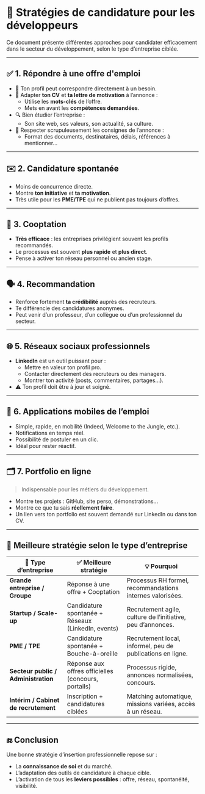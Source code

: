 
# 🎯 Stratégies de candidature pour les développeurs

Ce document présente différentes approches pour candidater efficacement dans le secteur du développement, selon le type d’entreprise ciblée.

---

## ✅ 1. Répondre à une offre d'emploi

- 🎯 Ton profil peut correspondre directement à un besoin.
- 📄 Adapter **ton CV** et **ta lettre de motivation** à l’annonce :
  - Utilise les **mots-clés** de l’offre.
  - Mets en avant les **compétences demandées**.
- 🔍 Bien étudier l’entreprise :
  - Son site web, ses valeurs, son actualité, sa culture.
- 📌 Respecter scrupuleusement les consignes de l’annonce :
  - Format des documents, destinataires, délais, références à mentionner...

---

## ✉️ 2. Candidature spontanée

- Moins de concurrence directe.
- Montre **ton initiative** et **ta motivation**.
- Très utile pour les **PME/TPE** qui ne publient pas toujours d’offres.

---

## 🤝 3. Cooptation

- **Très efficace** : les entreprises privilégient souvent les profils recommandés.
- Le processus est souvent **plus rapide** et **plus direct**.
- Pense à activer ton réseau personnel ou ancien stage.

---

## 🗣️ 4. Recommandation

- Renforce fortement **ta crédibilité** auprès des recruteurs.
- Te différencie des candidatures anonymes.
- Peut venir d’un professeur, d’un collègue ou d’un professionnel du secteur.

---

## 🌐 5. Réseaux sociaux professionnels

- **LinkedIn** est un outil puissant pour :
  - Mettre en valeur ton profil pro.
  - Contacter directement des recruteurs ou des managers.
  - Montrer ton activité (posts, commentaires, partages...).
- ⚠️ Ton profil doit être à jour et soigné.

---

## 📱 6. Applications mobiles de l’emploi

- Simple, rapide, en mobilité (Indeed, Welcome to the Jungle, etc.).
- Notifications en temps réel.
- Possibilité de postuler en un clic.
- Idéal pour rester réactif.

---

## 🗂️ 7. Portfolio en ligne

> Indispensable pour les métiers du développement.

- Montre tes projets : GitHub, site perso, démonstrations...
- Montre ce que tu sais **réellement faire**.
- Un lien vers ton portfolio est souvent demandé sur LinkedIn ou dans ton CV.

---

## 🧭 Meilleure stratégie selon le type d’entreprise

| 🏢 Type d’entreprise             | ✅ Meilleure stratégie                                | 💡 Pourquoi |
|----------------------------------|--------------------------------------------------------|-------------|
| **Grande entreprise / Groupe**   | Réponse à une offre + Cooptation                      | Processus RH formel, recommandations internes valorisées. |
| **Startup / Scale-up**           | Candidature spontanée + Réseaux (LinkedIn, events)    | Recrutement agile, culture de l’initiative, peu d’annonces. |
| **PME / TPE**                    | Candidature spontanée + Bouche-à-oreille              | Recrutement local, informel, peu de publications en ligne. |
| **Secteur public / Administration** | Réponse aux offres officielles (concours, portails) | Processus rigide, annonces normalisées, concours. |
| **Intérim / Cabinet de recrutement** | Inscription + candidatures ciblées                  | Matching automatique, missions variées, accès à un réseau. |

---

## 🔚 Conclusion

Une bonne stratégie d’insertion professionnelle repose sur :
- La **connaissance de soi** et du marché.
- L’adaptation des outils de candidature à chaque cible.
- L’activation de tous les **leviers possibles** : offre, réseau, spontanéité, visibilité.

